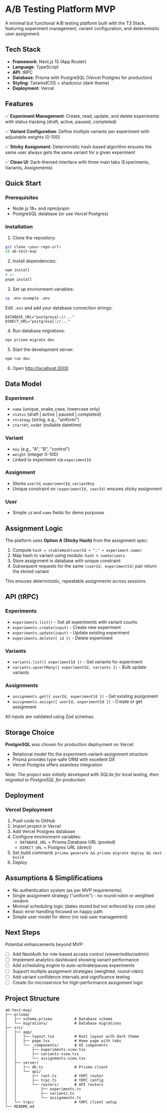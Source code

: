 # A/B Testing Platform MVP

A minimal but functional A/B testing platform built with the T3 Stack, featuring experiment management, variant configuration, and deterministic user assignment.

## Tech Stack

- **Framework**: Next.js 15 (App Router)
- **Language**: TypeScript
- **API**: tRPC
- **Database**: Prisma with PostgreSQL (Vercel Postgres for production)
- **Styling**: TailwindCSS + shadcn/ui (dark theme)
- **Deployment**: Vercel

## Features

✅ **Experiment Management**: Create, read, update, and delete experiments with status tracking (draft, active, paused, completed)

✅ **Variant Configuration**: Define multiple variants per experiment with adjustable weights (0-100)

✅ **Sticky Assignment**: Deterministic hash-based algorithm ensures the same user always gets the same variant for a given experiment

✅ **Clean UI**: Dark-themed interface with three main tabs (Experiments, Variants, Assignments)

## Quick Start

### Prerequisites

- Node.js 18+ and npm/pnpm
- PostgreSQL database (or use Vercel Postgres)

### Installation

1. Clone the repository:

```bash
git clone <your-repo-url>
cd ab-test-mvp
```

2. Install dependencies:

```bash
npm install
# or
pnpm install
```

3. Set up environment variables:

```bash
cp .env.example .env
```

Edit `.env` and add your database connection strings:

```env
DATABASE_URL="postgresql://..."
DIRECT_URL="postgresql://..."
```

4. Run database migrations:

```bash
npx prisma migrate dev
```

5. Start the development server:

```bash
npm run dev
```

6. Open [http://localhost:3000](http://localhost:3000)

## Data Model

### Experiment

- `name` (unique, snake_case, lowercase only)
- `status` (draft | active | paused | completed)
- `strategy` (string, e.g., "uniform")
- `startAt`, `endAt` (nullable datetime)

### Variant

- `key` (e.g., "A", "B", "control")
- `weight` (integer 0-100)
- Linked to experiment via `experimentId`

### Assignment

- Stores `userId`, `experimentId`, `variantKey`
- Unique constraint on `(experimentId, userId)` ensures sticky assignment

### User

- Simple `id` and `name` fields for demo purposes

## Assignment Logic

The platform uses **Option A (Sticky Hash)** from the assignment spec:

1. Compute `hash = stableHash(userId + ":" + experiment.name)`
2. Map hash to variant using modulo: `hash % numVariants`
3. Store assignment in database with unique constraint
4. Subsequent requests for the same `(userId, experimentId)` pair return the stored variant

This ensures deterministic, repeatable assignments across sessions.

## API (tRPC)

### Experiments

- `experiments.list()` - Get all experiments with variant counts
- `experiments.create(input)` - Create new experiment
- `experiments.update(input)` - Update existing experiment
- `experiments.delete({ id })` - Delete experiment

### Variants

- `variants.list({ experimentId })` - Get variants for experiment
- `variants.upsertMany({ experimentId, variants })` - Bulk update variants

### Assignments

- `assignments.get({ userId, experimentId })` - Get existing assignment
- `assignments.assign({ userId, experimentId })` - Create or get assignment

All inputs are validated using Zod schemas.

## Storage Choice

**PostgreSQL** was chosen for production deployment on Vercel:

- Relational model fits the experiment-variant-assignment structure
- Prisma provides type-safe ORM with excellent DX
- Vercel Postgres offers seamless integration

_Note: The project was initially developed with SQLite for local testing, then migrated to PostgreSQL for production._

## Deployment

### Vercel Deployment

1. Push code to GitHub
2. Import project in Vercel
3. Add Vercel Postgres database
4. Configure environment variables:
   - `DATABASE_URL` = Prisma Database URL (pooled)
   - `DIRECT_URL` = Postgres URL (direct)
5. Set build command: `prisma generate && prisma migrate deploy && next build`
6. Deploy

## Assumptions & Simplifications

- No authentication system (as per MVP requirements)
- Single assignment strategy ("uniform") - no round-robin or weighted random
- Minimal scheduling logic (dates stored but not enforced by cron jobs)
- Basic error handling focused on happy path
- Simple user model for demo (no real user management)

## Next Steps

Potential enhancements beyond MVP:

- [ ] Add NextAuth for role-based access control (viewer/editor/admin)
- [ ] Implement analytics dashboard showing variant performance
- [ ] Add scheduling engine to auto-activate/pause experiments
- [ ] Support multiple assignment strategies (weighted, round-robin)
- [ ] Add variant confidence intervals and significance testing
- [ ] Create Go microservice for high-performance assignment logic

## Project Structure

```
ab-test-mvp/
├── prisma/
│   ├── schema.prisma          # Database schema
│   └── migrations/            # Database migrations
├── src/
│   ├── app/
│   │   ├── layout.tsx         # Root layout with dark theme
│   │   ├── page.tsx           # Home page with tabs
│   │   └── _components/       # UI components
│   │       ├── experiments-view.tsx
│   │       ├── variants-view.tsx
│   │       └── assignments-view.tsx
│   ├── server/
│   │   ├── db.ts              # Prisma client
│   │   └── api/
│   │       ├── root.ts        # tRPC router
│   │       ├── trpc.ts        # tRPC config
│   │       └── routers/       # API routers
│   │           ├── experiments.ts
│   │           ├── variants.ts
│   │           └── assignments.ts
│   └── trpc/                  # tRPC client setup
└── README.md
```
